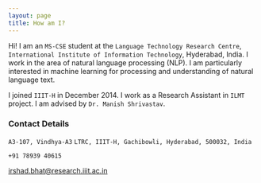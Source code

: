 ```yaml
---
layout: page
title: How am I?
---
```


Hi! I am an `MS-CSE` student at the `Language Technology Research Centre`, `International Institute of Information Technology`, Hyderabad, India. I work in the area of natural language processing (NLP). I am particularly interested in machine learning for processing and understanding of natural language text. 

I joined `IIIT-H` in December 2014. I work as a Research Assistant in `ILMT` project. I am advised by `Dr. Manish Shrivastav`.

### Contact Details

`A3-107, Vindhya-A3`
`LTRC, IIIT-H, Gachibowli, Hyderabad, 500032, India`

`+91 78939 40615`

[irshad.bhat@research.iiit.ac.in](mailto:irshad.bhat@research.iiit.ac.in)

